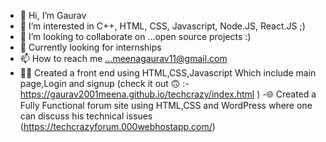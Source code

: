 - 👋 Hi, I’m Gaurav
- 👀 I’m interested in C++, HTML, CSS, Javascript, Node.JS, React.JS ;)
- 💞 I’m looking to collaborate on ...open source projects :)
- 🏢 Currently looking for internships
- 📫 How to reach me ...meenagaurav11@gmail.com
- 🧑‍💻 Created a front end using HTML,CSS,Javascript Which include main page,Login and signup  (check it out 🙃 :- https://gaurav2001meena.github.io/techcrazy/index.html )
-🌐 Created a Fully Functional forum site using HTML,CSS and WordPress where one can discuss his technical issues (https://techcrazyforum.000webhostapp.com/)



